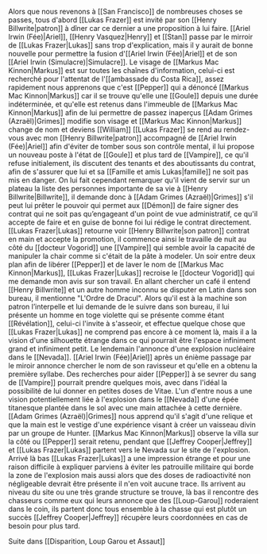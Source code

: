 Alors que nous revenons à [[San Francisco]] de nombreuses choses se passes, tous d'abord [[Lukas Frazer]] est invité par son [[Henry Billwrite|patron]] à dîner car ce dernier a une proposition à lui faire. 
[[Ariel Irwin (Fée)|Ariel]], [[Henry Vasquez|Henry]] et [[Stan]] passe par le mirroir de [[Lukas Frazer|Lukas]] sans trop d'explication, mais il y aurait de bonne nouvelle pour permettre la fusion d'[[Ariel Irwin (Fée)|Ariel]] et de son [[Ariel Irwin (Simulacre)|Simulacre]].
Le visage de [[Markus Mac Kinnon|Markus]] est sur toutes les chaînes d'information, celui-ci est recherché pour l'attentat de l'[[ambassade du Costa Rica]], assez rapidement nous apprenons que c'est [[Pepper]] qui a dénoncé [[Markus Mac Kinnon|Markus]] car il se trouve qu'elle une [[Goule]] depuis une durée indéterminée, et qu'elle est retenus dans l'immeuble de [[Markus Mac Kinnon|Markus]] afin de lui permettre de passez inaperçus [[Adam Grimes (Azraël)|Grimes]] modifie son visage et [[Markus Mac Kinnon|Markus]] change de nom et deviens [[William]]
[[Lukas Frazer]] se rend au rendez-vous avec mon [[Henry Billwrite|patron]] accompagné de [[Ariel Irwin (Fée)|Ariel]] afin d'éviter de tomber sous son contrôle mental, il lui propose un nouveau poste à l'état de [[Goule]] et plus tard de [[Vampire]], ce qu'il refuse initialement, ils discutent des tenants et des aboutissants du contrat, afin de s'assurer que lui et sa [[Famille et amis Lukas|famille]] ne soit pas mis en danger. On lui fait cependant remarquer qu'il vient de servir sur un plateau la liste des personnes importante de sa vie à [[Henry Billwrite|Billwrite]], il demande donc à [[Adam Grimes (Azraël)|Grimes]] s'il peut lui prêter le pouvoir qui permet aux [[Démon]] de faire signer des contrat qui ne soit pas qu’engageant d'un point de vue administratif, ce qu'il accepte de faire et en guise de bonne foi lui rédige le contrat directement.
[[Lukas Frazer|Lukas]] retourne voir [[Henry Billwrite|son patron]] contrat en main et accepte la promotion, il commence ainsi le travaille de nuit au côté du [[docteur Vogorid]] une [[Vampire]] qui semble avoir la capacité de manipuler la chair comme si c'était de la pâte à modeler.
Un soir entre deux plan afin de libérer [[Pepper]] et de laver le nom de [[Markus Mac Kinnon|Markus]], [[Lukas Frazer|Lukas]] recroise le [[docteur Vogorid]] qui me demande mon avis sur son travail. En allant chercher un café il entend [[Henry Billwrite]] et un autre homme inconnu se disputer en Latin dans son bureau, il mentionne "L'Ordre de Dracul". Alors qu'il est à la machine son patron l’interpelle et lui demande de le suivre dans son bureau, il lui présente un homme en toge violette qui se présente comme étant [[Révélation]], celui-ci l'invite à s'asseoir, et effectue quelque chose que [[Lukas Frazer|Lukas]] ne comprend pas encore à ce moment là, mais il a la vision d'une silhouette étrange dans ce qui pourrait être l'espace infiniment grand et infiniment petit.
Le lendemain l'annonce d'une explosion nucléaire dans le [[Nevada]].
[[Ariel Irwin (Fée)|Ariel]] après un énième passage par le miroir annonce chercher le nom de son ravisseur et qu'elle en a obtenu la première syllabe.
Des recherches pour aider [[Pepper]] à se sevrer du sang de [[Vampire]] pourrait prendre quelques mois, avec dans l'idéal la possibilité de lui donner en petites doses de Vitae.
L'un d'entre nous a une vision potentiellement liée à l'explosion dans le [[Nevada]] d'une épée titanesque plantée dans le sol avec une main attachée à cette dernière. [[Adam Grimes (Azraël)|Grimes]] nous apprend qu'il s'agit d'une relique et que la main est le vestige d'une expérience visant à créer un vaisseau divin par un groupe de Hunter.
[[Markus Mac Kinnon|Markus]] observe la villa sur la côté ou [[Pepper]] serait retenu, pendant que [[Jeffrey Cooper|Jeffrey]] et [[Lukas Frazer|Lukas]] partent vers le Nevada sur le site de l'explosion. Arrivé là bas [[Lukas Frazer|Lukas]] a une impression étrange et pour une raison difficile à expliquer parviens à éviter les patrouille militaire qui borde la zone de l'explosion mais aussi alors que des doses de radioactivité non négligeable devrait être présente il n'en voit aucune trace. Ils arrivent au niveau du site ou une très grande structure se trouve, là bas il rencontre des chasseurs comme eux qui leurs annonce que des [[Loup-Garou]] roderaient dans le coin, ils partent donc tous ensemble à la chasse qui est plutôt un succès [[Jeffrey Cooper|Jeffrey]] récupère leurs coordonnées en cas de besoin pour plus tard.

Suite dans [[Disparition, Loup Garou et Assaut]]